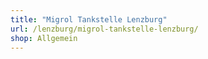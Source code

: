 ```yaml
---
title: "Migrol Tankstelle Lenzburg"
url: /lenzburg/migrol-tankstelle-lenzburg/
shop: Allgemein
---
```

